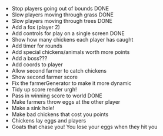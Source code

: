 - Stop players going out of bounds DONE
- Slow players moving through grass DONE
- Slow players moving through trees DONE
- Add a fox (player 2)
- Add controls for play on a single screen DONE
- Show how many chickens each player has caught
- Add timer for rounds
- Add special chickens/animals worth more points
- Add a boss???
- Add coords to player
- Allow second farmer to catch chickens
- Show second farmer score
- Fix the farmerGenerator to make it more dynamic
- Tidy up score render urgh!
- Pass in winning score to world DONE
- Make farmers throw eggs at the other player
- Make a sink hole!
- Make bad chickens that cost you points
- Chickens lay eggs and players 
- Goats that chase you! You lose your eggs when they hit you